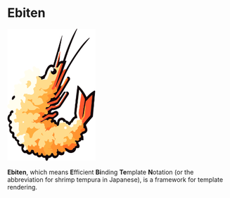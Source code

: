 # Ebiten

<img src="logo.svg" alt="Logo" width="200" height="300">

**Ebiten**, which means **E**fficient **Bi**nding **Te**mplate **N**otation (or the abbreviation for shrimp tempura in Japanese), is a framework for template rendering.
